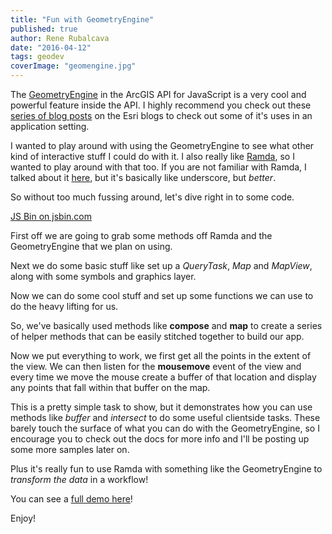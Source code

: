 ```yaml
---
title: "Fun with GeometryEngine"
published: true
author: Rene Rubalcava
date: "2016-04-12"
tags: geodev
coverImage: "geomengine.jpg"
---
```


The [GeometryEngine](https://developers.arcgis.com/javascript/beta/api-reference/esri-geometry-geometryEngine.html) in the ArcGIS API for JavaScript is a very cool and powerful feature inside the API. I highly recommend you check out these [series of blog posts](https://blogs.esri.com/esri/arcgis/2015/09/09/geometryengine-part-1-testing-spatial-relationships-and-editing/) on the Esri blogs to check out some of it's uses in an application setting.

I wanted to play around with using the GeometryEngine to see what other kind of interactive stuff I could do with it. I also really like [Ramda](http://ramdajs.com/0.21.0/index.html), so I wanted to play around with that too. If you are not familiar with Ramda, I talked about it [here](https://odoe.net/blog/esrijs-with-ramda/), but it's basically like underscore, but _better_.

So without too much fussing around, let's dive right in to some code.

[JS Bin on jsbin.com](http://jsbin.com/qudalodegi/1/embed?js,output)


First off we are going to grab some methods off Ramda and the GeometryEngine that we plan on using.

<script src="https://gist.github.com/odoe/e3d8671899262cabae8dcd3d24756a63.js"></script>

Next we do some basic stuff like set up a _QueryTask_, _Map_ and _MapView_, along with some symbols and graphics layer.

Now we can do some cool stuff and set up some functions we can use to do the heavy lifting for us.

<script src="https://gist.github.com/odoe/44f7bf743a21cd0f074322b0d0daf532.js"></script>

So, we've basically used methods like **compose** and **map** to create a series of helper methods that can be easily stitched together to build our app.

<script src="https://gist.github.com/odoe/832f463828bb5aa561542ed4b16f9011.js"></script>

Now we put everything to work, we first get all the points in the extent of the view. We can then listen for the **mousemove** event of the view and every time we move the mouse create a buffer of that location and display any points that fall within that buffer on the map.

This is a pretty simple task to show, but it demonstrates how you can use methods like _buffer_ and _intersect_ to do some useful clientside tasks. These barely touch the surface of what you can do with the GeometryEngine, so I encourage you to check out the docs for more info and I'll be posting up some more samples later on.

Plus it's really fun to use Ramda with something like the GeometryEngine to _transform the data_ in a workflow!

You can see a [full demo here](http://output.jsbin.com/qudalodegi)!

Enjoy!
